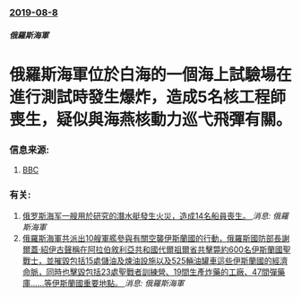 ### [2019-08-8](/news/2019/08/8/index.md)

##### 俄羅斯海軍
# 俄羅斯海軍位於白海的一個海上試驗場在進行測試時發生爆炸，造成5名核工程師喪生，疑似與海燕核動力巡弋飛彈有關。 




### 信息来源:

1. [BBC](https://www.bbc.com/zhongwen/simp/world-49373689)

### 有关:

1. [俄罗斯海军一艘用於研究的潛水艇發生火災，造成14名船員喪生。 ](/news/2019/07/1/俄罗斯海军一艘用於研究的潛水艇發生火災-造成14名船員喪生.md) _消息: 俄羅斯海軍_
2. [俄羅斯海軍共派出10艘軍艦參與有關空襲伊斯蘭國的行動，俄羅斯國防部長謝爾蓋·紹伊古聲稱在阿拉伯敘利亞共和國代爾祖爾省共擊斃約600名伊斯蘭國聖戰士，並摧毀包括15處儲油及煉油設施以及525輛油罐車這些伊斯蘭國的經濟命脈，同時也擊毀包括23處聖戰者訓練營、19間生產炸藥的工廠、47間彈藥庫……等伊斯蘭國重要地點。 ](/news/2015/11/21/俄羅斯海軍共派出10艘軍艦參與有關空襲伊斯蘭國的行動-俄羅斯國防部長謝爾蓋-紹伊古聲稱在阿拉伯敘利亞共和國代爾祖爾省共擊.md) _消息: 俄羅斯海軍_
